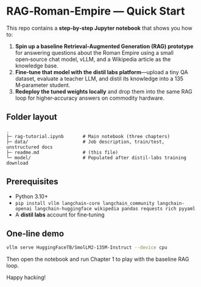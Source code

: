 # RAG‑Roman‑Empire — Quick Start

This repo contains a **step‑by‑step Jupyter notebook** that shows you how to:

1. **Spin up a baseline Retrieval‑Augmented Generation (RAG) prototype** for answering questions about the Roman Empire using a small open‑source chat model, vLLM, and a Wikipedia article as the knowledge base.
2. **Fine‑tune that model with the distil labs platform**—upload a tiny QA dataset, evaluate a teacher LLM, and distil its knowledge into a 135 M‑parameter student.
3. **Redeploy the tuned weights locally** and drop them into the same RAG loop for higher‑accuracy answers on commodity hardware.

## Folder layout

```
.
├─ rag-tutorial.ipynb       # Main notebook (three chapters)
├─ data/                    # Job description, train/test, unstructured docs
├─ readme.md                # (this file)
└─ model/                   # Populated after distil‑labs training download
```

## Prerequisites

* Python 3.10+
* `pip install vllm langchain-core langchain_community langchain-openai langchain-huggingface wikipedia pandas requests rich pyyaml`
* A **distil labs** account for fine‑tuning

## One‑line demo

```bash
vllm serve HuggingFaceTB/SmolLM2-135M-Instruct --device cpu 
```

Then open the notebook and run Chapter 1 to play with the baseline RAG loop.

Happy hacking!
